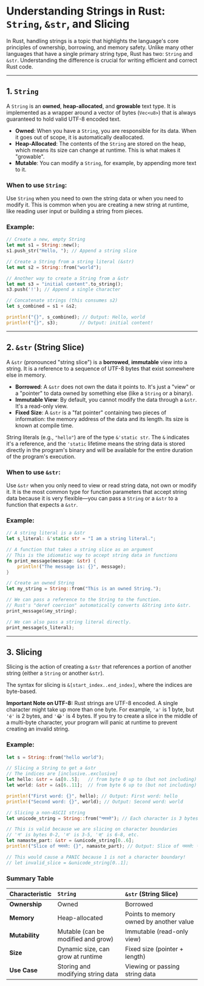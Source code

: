 # Understanding Strings in Rust: `String`, `&str`, and Slicing

In Rust, handling strings is a topic that highlights the language's core principles of ownership, borrowing, and memory safety. Unlike many other languages that have a single primary string type, Rust has two: `String` and `&str`. Understanding the difference is crucial for writing efficient and correct Rust code.

---

## 1. `String`

A `String` is an **owned**, **heap-allocated**, and **growable** text type. It is implemented as a wrapper around a vector of bytes (`Vec<u8>`) that is always guaranteed to hold valid UTF-8 encoded text.

-   **Owned**: When you have a `String`, you are responsible for its data. When it goes out of scope, it is automatically deallocated.
-   **Heap-Allocated**: The contents of the `String` are stored on the heap, which means its size can change at runtime. This is what makes it "growable".
-   **Mutable**: You can modify a `String`, for example, by appending more text to it.

### When to use `String`:

Use `String` when you need to own the string data or when you need to modify it. This is common when you are creating a new string at runtime, like reading user input or building a string from pieces.

### Example:

```rust
// Create a new, empty String
let mut s1 = String::new();
s1.push_str("Hello, "); // Append a string slice

// Create a String from a string literal (&str)
let mut s2 = String::from("world");

// Another way to create a String from a &str
let mut s3 = "initial content".to_string();
s3.push('!'); // Append a single character

// Concatenate strings (this consumes s2)
let s_combined = s1 + &s2;

println!("{}", s_combined); // Output: Hello, world
println!("{}", s3);        // Output: initial content!
```

---

## 2. `&str` (String Slice)

A `&str` (pronounced "string slice") is a **borrowed**, **immutable** view into a string. It is a reference to a sequence of UTF-8 bytes that exist somewhere else in memory.

-   **Borrowed**: A `&str` does not own the data it points to. It's just a "view" or a "pointer" to data owned by something else (like a `String` or a binary).
-   **Immutable View**: By default, you cannot modify the data through a `&str`. It's a read-only view.
-   **Fixed Size**: A `&str` is a "fat pointer" containing two pieces of information: the memory address of the data and its length. Its size is known at compile time.

String literals (e.g., `"hello"`) are of the type `&'static str`. The `&` indicates it's a reference, and the `'static` lifetime means the string data is stored directly in the program's binary and will be available for the entire duration of the program's execution.

### When to use `&str`:

Use `&str` when you only need to view or read string data, not own or modify it. It is the most common type for function parameters that accept string data because it is very flexible—you can pass a `String` or a `&str` to a function that expects a `&str`.

### Example:

```rust
// A string literal is a &str
let s_literal: &'static str = "I am a string literal.";

// A function that takes a string slice as an argument
// This is the idiomatic way to accept string data in functions
fn print_message(message: &str) {
    println!("The message is: {}", message);
}

// Create an owned String
let my_string = String::from("This is an owned String.");

// We can pass a reference to the String to the function.
// Rust's "deref coercion" automatically converts &String into &str.
print_message(&my_string);

// We can also pass a string literal directly.
print_message(s_literal);
```

---

## 3. Slicing

Slicing is the action of creating a `&str` that references a portion of another string (either a `String` or another `&str`).

The syntax for slicing is `&[start_index..end_index]`, where the indices are byte-based.

**Important Note on UTF-8:** Rust strings are UTF-8 encoded. A single character might take up more than one byte. For example, `'a'` is 1 byte, but `'é'` is 2 bytes, and `'😂'` is 4 bytes. If you try to create a slice in the middle of a multi-byte character, your program will panic at runtime to prevent creating an invalid string.

### Example:

```rust
let s = String::from("hello world");

// Slicing a String to get a &str
// The indices are [inclusive..exclusive]
let hello: &str = &s[0..5];   // from byte 0 up to (but not including) byte 5
let world: &str = &s[6..11];  // from byte 6 up to (but not including) byte 11

println!("First word: {}", hello); // Output: First word: hello
println!("Second word: {}", world); // Output: Second word: world

// Slicing a non-ASCII string
let unicode_string = String::from("नमस्ते"); // Each character is 3 bytes in UTF-8

// This is valid because we are slicing on character boundaries
// 'न' is bytes 0-2, 'म' is 3-5, 'स्' is 6-8, etc.
let namaste_part: &str = &unicode_string[0..6];
println!("Slice of नमस्ते: {}", namaste_part); // Output: Slice of नमस्ते: नम

// This would cause a PANIC because 1 is not a character boundary!
// let invalid_slice = &unicode_string[0..1];
```

### Summary Table

| Characteristic | `String`                               | `&str` (String Slice)                  |
| :--------------- | :------------------------------------- | :------------------------------------- |
| **Ownership**    | Owned                                  | Borrowed                               |
| **Memory**       | Heap-allocated                         | Points to memory owned by another value |
| **Mutability**   | Mutable (can be modified and grow)     | Immutable (read-only view)             |
| **Size**         | Dynamic size, can grow at runtime      | Fixed size (pointer + length)          |
| **Use Case**     | Storing and modifying string data      | Viewing or passing string data         |
